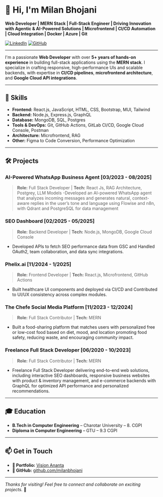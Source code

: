 # 👋 Hi, I'm Milan Bhojani

**Web Developer | MERN Stack | Full-Stack Engineer | Driving Innovation with Agentic & AI-Powered Solutions | Microfrontend | CI/CD Automation | Cloud Integration | Docker | Azure | Git**

[![LinkedIn](https://img.shields.io/badge/-LinkedIn-blue?style=flat-square&logo=linkedin&link=https://linkedin.com/in/milan-bhojani-889777234)](https://linkedin.com/in/milan-bhojani-889777234)
[![GitHub](https://img.shields.io/badge/-GitHub-000?style=flat-square&logo=github&link=https://github.com/milanbhojani)](https://github.com/milanbhojani)

---

I'm a passionate **Web Developer** with over **5+ years of hands-on experience** in building full-stack applications using the **MERN stack**. I specialize in crafting responsive, high-performance UIs and scalable backends, with expertise in **CI/CD pipelines**, **microfrontend architecture**, and **Google Cloud API integrations**.

---

## 🧠 Skills

- **Frontend:** React.js, JavaScript, HTML, CSS, Bootstrap, MUI, Tailwind
- **Backend:** Node.js, Express.js, GraphQL
- **Database:** MongoDB, SQL, Postgres
- **Tools & DevOps:** Git, GitHub Actions, GitLab CI/CD, Google Cloud Console, Postman
- **Architecture:** Microfrontend, RAG
- **Other:** Figma to Code Conversion, Performance Optimization

---

## 🛠️ Projects

### AI-Powered WhatsApp Business Agent [03/2023 - 08/2025]
> **Role:** Full Stack Developer | **Tech:** React Js, RAG Architecture, Postgrey, LLM Models
-Developed an AI-powered WhatsApp agent that analyzes incoming messages and generates natural, context-aware replies in the user’s tone and language using Flowise and n8n, with Qdrant and PostgreSQL for data management

### SEO Dashboard [02/2025 - 05/2025]
> **Role:** Backend Developer | **Tech:** Node.js, MongoDB, Google Cloud Console
- Developed APIs to fetch SEO performance data from GSC and Handled OAuth2, team collaboration, and data sync integrations.

### Phelix.ai [11/2024 - 1/2025]
> **Role:** Frontend Developer | **Tech:** React.js, Microfrontend, GitHub Actions
- Built healthcare UI components and deployed via CI/CD and Contributed to UI/UX consistency across complex modules.
  
### The Chefe Social Media Platform [11/2023 - 12/2024]
> **Role:** Full Stack Contributor | **Tech:** MERN
- Built a food-sharing platform that matches users with personalized free or low-cost food based on diet, mood, and location promoting food safety, reducing waste, and encouraging community impact.

### Freelance Full Stack Developer [06/2020 - 10/2023]
> **Role:** Full Stack Contributor | **Tech:** MERN
- Freelance Full Stack Developer delivering end-to-end web solutions, including interactive SEO dashboards, responsive business websites with product & inventory management, and e-commerce backends with GraphQL for optimized API performance and personalized recommendations.

---

## 🎓 Education

- **B.Tech in Computer Engineering** – Charotar University – 8. CGPI
- **Diploma in Computer Engineering** – GTU – 9.3 CGPI

---

## 📫 Get in Touch

- **🔗 Portfolio:** [Vision Ananta](https://www.visionananta.com/)
- **🔗 GitHub:** [github.com/milanbhojani](https://github.com/milanbhojani)

---

_Thanks for visiting! Feel free to connect and collaborate on exciting projects._ 🚀
